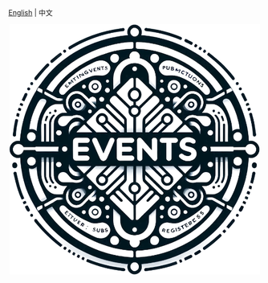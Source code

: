 [English](./README.md) | 中文

<div align="center">
    <img src="assets/logo.png" alt="logo" width="500px">
</div>
